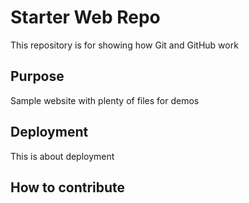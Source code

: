 # Starter Web Repo

This repository is for showing how Git and GitHub work

## Purpose

Sample website with plenty of files for demos

## Deployment

This is about deployment

## How to contribute